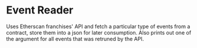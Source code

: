 # Event Reader
Uses Etherscan franchises' API and fetch a particular type of events from a contract, store them into a json for later consumption.
Also prints out one of the argument for all events that was retruned by the API.